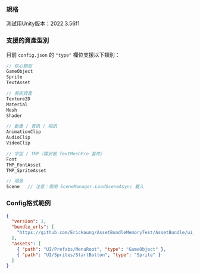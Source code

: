 ### 規格

測試用Unity版本：2022.3.56f1

### 支援的資產型別

目前 `config.json` 的 `"type"` 欄位支援以下類別：
```csharp
// 核心類型
GameObject
Sprite
TextAsset

// 美術資產
Texture2D
Material
Mesh
Shader

// 動畫 / 音訊 / 視訊
AnimationClip
AudioClip
VideoClip

// 字型 / TMP（需安裝 TextMeshPro 套件）
Font
TMP_FontAsset
TMP_SpriteAsset

// 場景
Scene   // 注意：需用 SceneManager.LoadSceneAsync 載入
```

### Config格式範例
```json
{
  "version": 1,
  "bundle_urls": [
    "https://github.com/EricHaung/AssetBundleMemoryTest/AssetBundle/ui_v002.ab"
  ],
  "assets": [
    { "path": "UI/Prefabs/MenuRoot", "type": "GameObject" },
    { "path": "UI/Sprites/StartButton", "type": "Sprite" }
  ]
}
```